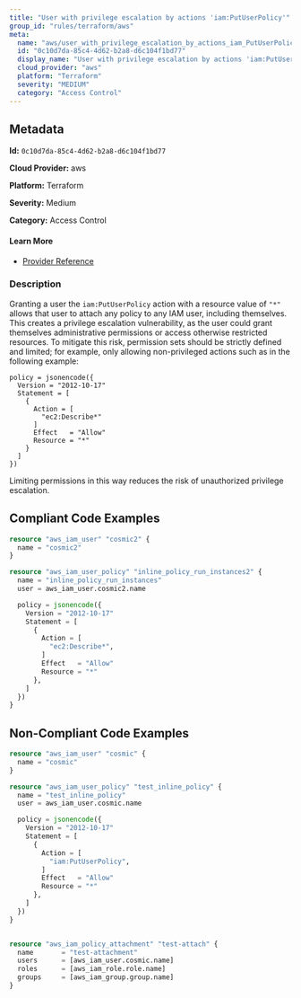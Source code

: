 ```yaml
---
title: "User with privilege escalation by actions 'iam:PutUserPolicy'"
group_id: "rules/terraform/aws"
meta:
  name: "aws/user_with_privilege_escalation_by_actions_iam_PutUserPolicy"
  id: "0c10d7da-85c4-4d62-b2a8-d6c104f1bd77"
  display_name: "User with privilege escalation by actions 'iam:PutUserPolicy'"
  cloud_provider: "aws"
  platform: "Terraform"
  severity: "MEDIUM"
  category: "Access Control"
---
```

## Metadata

**Id:** `0c10d7da-85c4-4d62-b2a8-d6c104f1bd77`

**Cloud Provider:** aws

**Platform:** Terraform

**Severity:** Medium

**Category:** Access Control

#### Learn More

 - [Provider Reference](https://registry.terraform.io/providers/hashicorp/aws/latest/docs/resources/iam_user_policy#policy)

### Description

 Granting a user the `iam:PutUserPolicy` action with a resource value of `"*"` allows that user to attach any policy to any IAM user, including themselves. This creates a privilege escalation vulnerability, as the user could grant themselves administrative permissions or access otherwise restricted resources. To mitigate this risk, permission sets should be strictly defined and limited; for example, only allowing non-privileged actions such as in the following example:

```
policy = jsonencode({
  Version = "2012-10-17"
  Statement = [
    {
      Action = [
        "ec2:Describe*"
      ]
      Effect   = "Allow"
      Resource = "*"
    }
  ]
})
```
Limiting permissions in this way reduces the risk of unauthorized privilege escalation.


## Compliant Code Examples
```terraform
resource "aws_iam_user" "cosmic2" {
  name = "cosmic2"
}

resource "aws_iam_user_policy" "inline_policy_run_instances2" {
  name = "inline_policy_run_instances"
  user = aws_iam_user.cosmic2.name

  policy = jsonencode({
    Version = "2012-10-17"
    Statement = [
      {
        Action = [
          "ec2:Describe*",
        ]
        Effect   = "Allow"
        Resource = "*"
      },
    ]
  })
}

```
## Non-Compliant Code Examples
```terraform
resource "aws_iam_user" "cosmic" {
  name = "cosmic"
}

resource "aws_iam_user_policy" "test_inline_policy" {
  name = "test_inline_policy"
  user = aws_iam_user.cosmic.name

  policy = jsonencode({
    Version = "2012-10-17"
    Statement = [
      {
        Action = [
          "iam:PutUserPolicy",
        ]
        Effect   = "Allow"
        Resource = "*"
      },
    ]
  })
}


resource "aws_iam_policy_attachment" "test-attach" {
  name       = "test-attachment"
  users      = [aws_iam_user.cosmic.name]
  roles      = [aws_iam_role.role.name]
  groups     = [aws_iam_group.group.name]
}



```